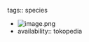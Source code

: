 tags:: species

- ![image.png](https://peach-geographical-bat-397.mypinata.cloud/ipfs/QmTwbDihWy9HcfdRpKcWKETxMK2gfvpZACxoHDYjtRaisz)
- availability:: tokopedia